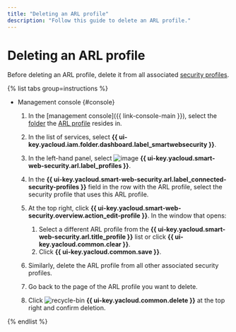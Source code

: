 ```yaml
---
title: "Deleting an ARL profile"
description: "Follow this guide to delete an ARL profile."
---
```


# Deleting an ARL profile

Before deleting an ARL profile, delete it from all associated [security profiles](../concepts/profiles.md).

{% list tabs group=instructions %}

- Management console {#console}

  1. In the [management console]({{ link-console-main }}), select the [folder](../../resource-manager/concepts/resources-hierarchy.md#folder) the [ARL profile](../concepts/arl.md) resides in.
  1. In the list of services, select **{{ ui-key.yacloud.iam.folder.dashboard.label_smartwebsecurity }}**.
  1. In the left-hand panel, select ![image](../../_assets/smartwebsecurity/arl.svg) **{{ ui-key.yacloud.smart-web-security.arl.label_profiles }}**.
  1. In the **{{ ui-key.yacloud.smart-web-security.arl.label_connected-security-profiles }}** field in the row with the ARL profile, select the security profile that uses this ARL profile.
  1. At the top right, click **{{ ui-key.yacloud.smart-web-security.overview.action_edit-profile }}**. In the window that opens:

     1. Select a different ARL profile from the **{{ ui-key.yacloud.smart-web-security.arl.title_profile }}** list or click **{{ ui-key.yacloud.common.clear }}**.
     1. Click **{{ ui-key.yacloud.common.save }}**.
  1. Similarly, delete the ARL profile from all other associated security profiles.
  1. Go back to the page of the ARL profile you want to delete.
  1. Click ![recycle-bin](../../_assets/console-icons/trash-bin.svg) **{{ ui-key.yacloud.common.delete }}** at the top right and confirm deletion.

{% endlist %}
